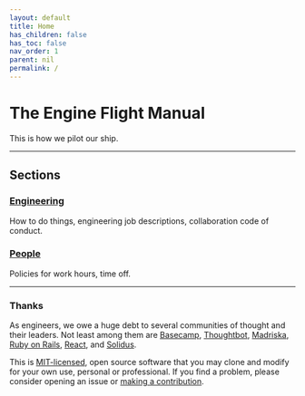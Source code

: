 ```yaml
---
layout: default
title: Home
has_children: false
has_toc: false
nav_order: 1
parent: nil
permalink: /
---
```


[license_url]: https://github.com/enginecommerce/flight_manual/blob/master/LICENSE
[code_of_conduct_link]: /flight_manual/engineering/guides/code-of-conduct.html

# The Engine Flight Manual

This is how we pilot our ship.

---

## Sections

### [Engineering](/engineering/)

How to do things, engineering job descriptions, collaboration code of conduct.

### [People](/people/)

Policies for work hours, time off.

---

### Thanks

As engineers, we owe a huge debt to several communities of thought and their leaders. Not least among them are [Basecamp](https://m.signalvnoise.com/), [Thoughtbot](https://thoughtbot.com/playbook), [Madriska](https://www.madriska.com/), [Ruby on Rails](https://rubyonrails.org/), [React](https://reactjs.org/), and [Solidus](https://solidus.io/).

This is [MIT-licensed](license_url), open source software that you may clone and modify for your own use, personal or professional. If you find a problem, please consider opening an issue or [making a contribution][code_of_conduct_link].
